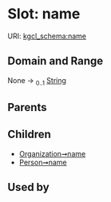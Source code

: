 
# Slot: name




URI: [kgcl_schema:name](https://w3id.org/hrshdhgd/kgcl-schema/name)


## Domain and Range

None &#8594;  <sub>0..1</sub> [String](types/String.md)

## Parents


## Children

 *  [Organization➞name](Organization_name.md)
 *  [Person➞name](Person_name.md)

## Used by

